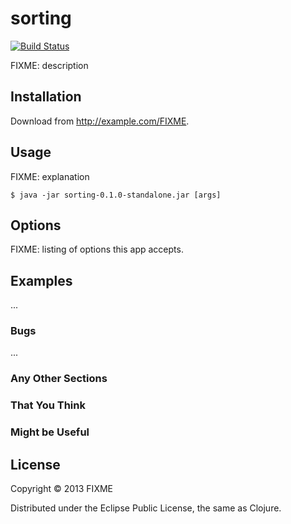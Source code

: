 # sorting

[![Build Status](https://travis-ci.org/carlos-aguayo/basic-algorithms-clojure.png?branch=master)](https://travis-ci.org/carlos-aguayo/basic-algorithms-clojure)

FIXME: description

## Installation

Download from http://example.com/FIXME.

## Usage

FIXME: explanation

    $ java -jar sorting-0.1.0-standalone.jar [args]

## Options

FIXME: listing of options this app accepts.

## Examples

...

### Bugs

...

### Any Other Sections
### That You Think
### Might be Useful

## License

Copyright © 2013 FIXME

Distributed under the Eclipse Public License, the same as Clojure.
